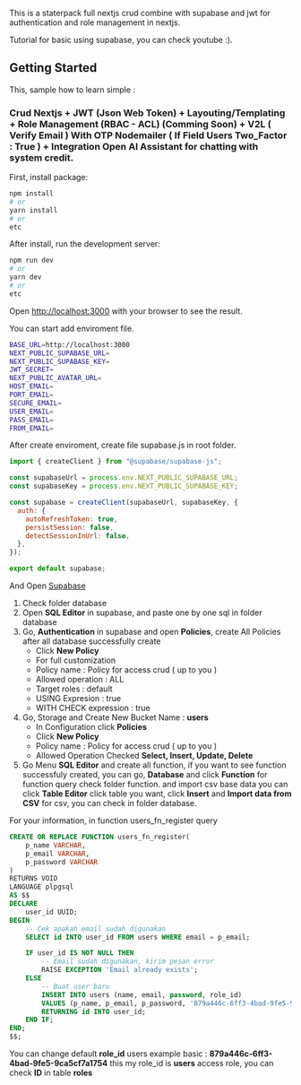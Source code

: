 This is a staterpack full nextjs crud combine with supabase and jwt for authentication and role management in nextjs.

Tutorial for basic using supabase, you can check youtube :).

## Getting Started

This, sample how to learn simple :

### Crud Nextjs + JWT (Json Web Token) + Layouting/Templating + Role Management (RBAC - ACL) (Comming Soon) + V2L ( Verify Email ) With OTP Nodemailer ( If Field Users Two_Factor : True ) + Integration Open AI Assistant for chatting with system credit.

First, install package:

```bash
npm install
# or
yarn install
# or
etc
```

After install, run the development server:

```bash
npm run dev
# or
yarn dev
# or
etc
```

Open [http://localhost:3000](http://localhost:3000) with your browser to see the result.

You can start add enviroment file.

```bash
BASE_URL=http://localhost:3000
NEXT_PUBLIC_SUPABASE_URL=
NEXT_PUBLIC_SUPABASE_KEY=
JWT_SECRET=
NEXT_PUBLIC_AVATAR_URL=
HOST_EMAIL=
PORT_EMAIL=
SECURE_EMAIL=
USER_EMAIL=
PASS_EMAIL=
FROM_EMAIL=
```

After create enviroment, create file supabase.js in root folder.

```javascript
import { createClient } from "@supabase/supabase-js";

const supabaseUrl = process.env.NEXT_PUBLIC_SUPABASE_URL;
const supabaseKey = process.env.NEXT_PUBLIC_SUPABASE_KEY;

const supabase = createClient(supabaseUrl, supabaseKey, {
  auth: {
    autoRefreshToken: true,
    persistSession: false,
    detectSessionInUrl: false,
  },
});

export default supabase;
```

And Open [Supabase](https://supabase.com/)

1. Check folder database
2. Open **SQL Editor** in supabase, and paste one by one sql in folder database
3. Go, **Authentication** in supabase and open **Policies**, create All Policies after all database successfully create
   - Click **New Policy**
   - For full customization
   - Policy name : Policy for access crud ( up to you )
   - Allowed operation : ALL 
   - Target roles : default
   - USING Expresion : true
   - WITH CHECK expression : true
4. Go, Storage and Create New Bucket Name : **users**
   - In Configuration click **Policies**
   - Click **New Policy**
   - Policy name : Policy for access crud ( up to you )
   - Allowed Operation Checked **Select, Insert, Update, Delete**
5. Go Menu **SQL Editor** and create all function, if you want to see function successfuly created, you can go, **Database** and click **Function** for function query check folder function. and import csv base data you can click **Table Editor** click table you want, click **Insert** and **Import data from CSV** for csv, you can check in folder database.

For your information, in function  users_fn_register query 
```SQL
CREATE OR REPLACE FUNCTION users_fn_register(
    p_name VARCHAR,
    p_email VARCHAR,
    p_password VARCHAR
)
RETURNS VOID
LANGUAGE plpgsql
AS $$
DECLARE
    user_id UUID;
BEGIN
    -- Cek apakah email sudah digunakan
    SELECT id INTO user_id FROM users WHERE email = p_email;

    IF user_id IS NOT NULL THEN
        -- Email sudah digunakan, kirim pesan error
        RAISE EXCEPTION 'Email already exists';
    ELSE
        -- Buat user baru
        INSERT INTO users (name, email, password, role_id)
        VALUES (p_name, p_email, p_password, '879a446c-6ff3-4bad-9fe5-9ca5cf7a1754')
        RETURNING id INTO user_id;
    END IF;
END;
$$;
```

You can change default **role_id** users example basic : **879a446c-6ff3-4bad-9fe5-9ca5cf7a1754** this my role_id is **users** access role, you can check **ID** in table **roles**
